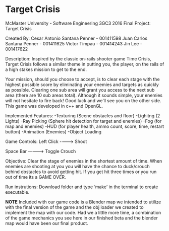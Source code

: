 # Target Crisis

McMaster University - Software Engineering 3GC3 2016 Final Project: Target Crisis

Created By:
	Cesar Antonio Santana Penner - 001411598
	Juan Carlos Santana Penner - 001411625
	Victor Timpau - 001414243
	Jin Lee - 001417622
	
Description:
Inspired by the classic on-rails shooter game Time Crisis, Target Crisis follows a similar theme in putting you, the player, on the rails of a high stakes mission to get to the end. 

Your mission, should you choose to accept, is to clear each stage with the highest possible score by eliminating your enemies and targets as quickly as possible. Clearing one sub area will grant you access to the next sub area (there are 10 sub areas total). Although it sounds simple, your enemies will not hesitate to fire back! Good luck and we’ll see you on the other side.
This game was developed in c++ and OpenGL. 

Implemented Features:
	-Texturing (Scene obstacles and floor)
	-Lighitng (2 Lights)
	-Ray Picking (Sphere hit detection for target and enemies)
	-Fog (for map and enemies)
	-HUD (for player health, ammo count, score, time, restart button)
	-Animation (Enemies)
	-Object Loading

Game Controls:
Left Click ----> Shoot

Space Bar -----> Toggle Crouch

Objective:
Clear the stage of enemies in the shortest amount of time. When enemies are shooting at you you will have the chance to duck/crouch behind obstacles to avoid getting hit. If you get hit three times or you run out of time its a GAME OVER.

Run instrutions:
Download folder and type ‘make’ in the terminal to create executable.

**NOTE**
Included with our game code is a Blender map we intended to utilize with the final version of the game and the obj loader we created to implement the map with our code. Had we a little more time, a combination of the game mechanics you see here in our finished beta and the blender map would have been our final product.




